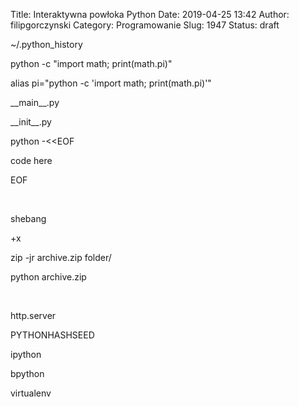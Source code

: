 Title: Interaktywna powłoka Python
Date: 2019-04-25 13:42
Author: filipgorczynski
Category: Programowanie
Slug: 1947
Status: draft

\~/.python\_history

python -c "import math; print(math.pi)"

alias pi="python -c 'import math; print(math.pi)'"

\_\_main\_\_.py

\_\_init\_\_.py

python -\<\<EOF

code here

EOF

 

shebang

+x

zip -jr archive.zip folder/

python archive.zip

 

http.server

PYTHONHASHSEED

ipython

bpython

virtualenv

 
